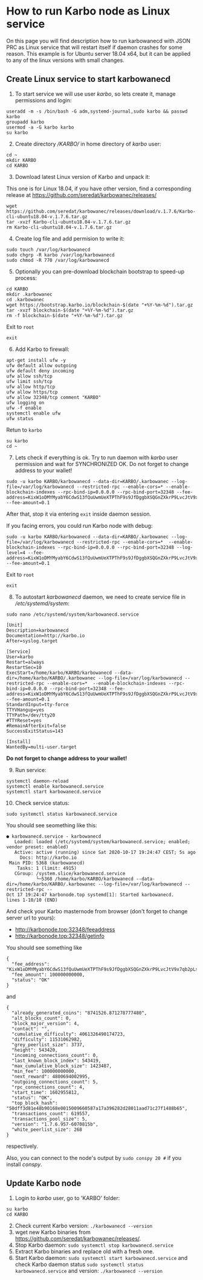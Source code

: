 # How to run Karbo node as Linux service

On this page you will find description how to run karbowanecd with JSON PRC as Linux service that will restart itself if daemon crashes for some reason. This example is for Ubuntu server 18.04 x64, but it can be applied to any of the linux versions with small changes.

## Create Linux service to start karbowanecd

1. To start service we will use user _karbo_, so lets create it, manage permissions and login:
```
useradd -m -s /bin/bash -G adm,systemd-journal,sudo karbo && passwd karbo
groupadd karbo
usermod -a -G karbo karbo
su karbo
```

2. Create directory _/KARBO/_ in home directory of _karbo_ user:
```
cd ~
mkdir KARBO
cd KARBO
```

3. Download latest Linux version of Karbo and unpack it:

This one is for Linux 18.04, if you have other version, find a corresponding release at https://github.com/seredat/karbowanec/releases/
```
wget https://github.com/seredat/karbowanec/releases/download/v.1.7.6/Karbo-cli-ubuntu18.04-v.1.7.6.tar.gz
tar -xvzf Karbo-cli-ubuntu18.04-v.1.7.6.tar.gz
rm Karbo-cli-ubuntu18.04-v.1.7.6.tar.gz
```

4. Create log file and add permision to write it:
```
sudo touch /var/log/karbowanecd
sudo chgrp -R karbo /var/log/karbowanecd
sudo chmod -R 770 /var/log/karbowanecd
```

5. Optionally you can pre-download blockchain bootstrap to speed-up process:
```
cd KARBO
mkdir .karbowanec
cd .karbowanec
wget https://bootstrap.karbo.io/blockchain-$(date "+%Y-%m-%d").tar.gz
tar -xvzf blockchain-$(date "+%Y-%m-%d").tar.gz
rm -f blockchain-$(date "+%Y-%m-%d").tar.gz
```

Exit to `root`
```
exit
```

6. Add Karbo to firewall:
```
apt-get install ufw -y
ufw default allow outgoing
ufw default deny incoming
ufw allow ssh/tcp
ufw limit ssh/tcp
ufw allow http/tcp
ufw allow https/tcp
ufw allow 32348/tcp comment "KARBO"
ufw logging on
ufw -f enable
systemctl enable ufw
ufw status
```

Retun to `karbo`
```
su karbo
cd ~
```

7. Lets check if everything is ok. Try to run daemon with _karbo_ user permission and wait for SYNCHRONIZED OK.
Do not forget to change address to your wallet!
```
sudo -u karbo KARBO/karbowanecd --data-dir=KARBO/.karbowanec --log-file=/var/log/karbowanecd --restricted-rpc --enable-cors=* --enable-blockchain-indexes --rpc-bind-ip=0.0.0.0 --rpc-bind-port=32348 --fee-address=KixW1oDMYMyabY6CdwS13fQuUwmUeXTPThF9s9JfDggbXSQGnZXkrP9LvcJtV9x7qb2pLsSobkXWXCrPsGGeC1V6VPBhPva --fee-amount=0.1
```
After that, stop it via entering `exit` inside daemon session.

If you facing errors, you could run Karbo node with debug:
```
sudo -u karbo KARBO/karbowanecd --data-dir=KARBO/.karbowanec --log-file=/var/log/karbowanecd --restricted-rpc --enable-cors=*  --enable-blockchain-indexes --rpc-bind-ip=0.0.0.0 --rpc-bind-port=32348 --log-level=4 --fee-address=KixW1oDMYMyabY6CdwS13fQuUwmUeXTPThF9s9JfDggbXSQGnZXkrP9LvcJtV9x7qb2pLsSobkXWXCrPsGGeC1V6VPBhPva --fee-amount=0.1
```

Exit to `root`
```
exit
```

8. To autostart _karbowanecd_ daemon, we need to create service file in _/etc/systemd/system_:
```
sudo nano /etc/systemd/system/karbowanecd.service
```

```
[Unit]
Description=karbowanecd
Documentation=http://karbo.io
After=syslog.target

[Service]
User=karbo
Restart=always
RestartSec=10
ExecStart=/home/karbo/KARBO/karbowanecd --data-dir=/home/karbo/KARBO/.karbowanec --log-file=/var/log/karbowanecd --restricted-rpc --enable-cors=*  --enable-blockchain-indexes --rpc-bind-ip=0.0.0.0 --rpc-bind-port=32348 --fee-address=KixW1oDMYMyabY6CdwS13fQuUwmUeXTPThF9s9JfDggbXSQGnZXkrP9LvcJtV9x7qb2pLsSobkXWXCrPsGGeC1V6VPBhPva --fee-amount=0.1
StandardInput=tty-force
TTYVHangup=yes
TTYPath=/dev/tty20
#TTYReset=yes
#RemainAfterExit=false
SuccessExitStatus=143

[Install]
WantedBy=multi-user.target
```

**Do not forget to change address to your wallet!**

9. Run service:
```
systemctl daemon-reload
systemctl enable karbowanecd.service
systemctl start karbowanecd.service
```

10. Check service status:
```
sudo systemctl status karbowanecd.service
```
You should see seomething like this:
```
● karbowanecd.service - karbowanecd
   Loaded: loaded (/etc/systemd/system/karbowanecd.service; enabled; vendor preset: enabled)
   Active: active (running) since Sat 2020-10-17 19:24:47 CEST; 5s ago
     Docs: http://karbo.io
 Main PID: 5368 (karbowanecd)
    Tasks: 1 (limit: 4915)
   CGroup: /system.slice/karbowanecd.service
           └─5368 /home/karbo/KARBO/karbowanecd --data-dir=/home/karbo/KARBO/.karbowanec --log-file=/var/log/karbowanecd --restricted-rpc --
Oct 17 19:24:47 karbonode.top systemd[1]: Started karbowanecd.
lines 1-10/10 (END)
```

And check your Karbo masternode from browser (don't forget to change server url to yours):
- http://karbonode.top:32348/feeaddress
- http://karbonode.top:32348/getinfo

You should see something like
```
{
  "fee_address": "KixW1oDMYMyabY6CdwS13fQuUwmUeXTPThF9s9JfDggbXSQGnZXkrP9LvcJtV9x7qb2pLsSobkXWXCrPsGGeC1V6VPBhPva",
  "fee_amount": 100000000000,
  "status": "OK"
}
```
and
```
{
  "already_generated_coins": "8741526.871278777480",
  "alt_blocks_count": 0,
  "block_major_version": 4,
  "contact": "",
  "cumulative_difficulty": 4061326490174723,
  "difficulty": 11531062982,
  "grey_peerlist_size": 3737,
  "height": 543420,
  "incoming_connections_count": 0,
  "last_known_block_index": 543419,
  "max_cumulative_block_size": 1423487,
  "min_fee": 100000000000,
  "next_reward": 4800694002995,
  "outgoing_connections_count": 5,
  "rpc_connections_count": 4,
  "start_time": 1602955812,
  "status": "OK",
  "top_block_hash": "50dff3d81e48b90168e0015009660587a17a396282d28011aad71c27f1488b65",
  "transactions_count": 619557,
  "transactions_pool_size": 5,
  "version": "1.7.6.957-6070815b",
  "white_peerlist_size": 268
}
```
respectively.

Also, you can connect to the node's output by `sudo conspy 20 #` if you install _conspy_.

## Update Karbo node

1. Login to _karbo_ user, go to 'KARBO' folder: 
```
su karbo
cd KARBO
```
2. Check current Karbo version: `./karbowanecd --version`
3. wget new Karbo binaries from https://github.com/seredat/karbowanec/releases/.
4. Stop Karbo daemon: `sudo systemctl stop karbowanecd.service`
5. Extract Karbo binaries and replace old with a fresh one.
6. Start Karbo daemon: `sudo systemctl start karbowanecd.service` and check Karbo daemon status `sudo systemctl status karbowanecd.service` and version: `./karbowanecd --version`